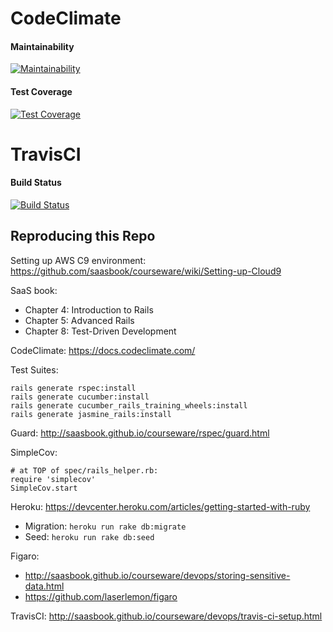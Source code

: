 # CodeClimate

#### Maintainability

[![Maintainability](https://api.codeclimate.com/v1/badges/fb770edaa0006818fe68/maintainability)](https://codeclimate.com/github/zhaohanson1/rails_deploy_demo/maintainability)

#### Test Coverage

[![Test Coverage](https://api.codeclimate.com/v1/badges/fb770edaa0006818fe68/test_coverage)](https://codeclimate.com/github/zhaohanson1/rails_deploy_demo/test_coverage)

# TravisCI

#### Build Status
[![Build Status](https://travis-ci.com/zhaohanson1/rails_deploy_demo.svg?branch=master)](https://travis-ci.com/zhaohanson1/rails_deploy_demo)


## Reproducing this Repo

Setting up AWS C9 environment: https://github.com/saasbook/courseware/wiki/Setting-up-Cloud9

SaaS book: 
  * Chapter 4: Introduction to Rails
  * Chapter 5: Advanced Rails
  * Chapter 8: Test-Driven Development

CodeClimate: https://docs.codeclimate.com/

Test Suites: 
```
rails generate rspec:install
rails generate cucumber:install
rails generate cucumber_rails_training_wheels:install
rails generate jasmine_rails:install
```

Guard: http://saasbook.github.io/courseware/rspec/guard.html

SimpleCov:
```
# at TOP of spec/rails_helper.rb:
require 'simplecov'
SimpleCov.start
```

Heroku: https://devcenter.heroku.com/articles/getting-started-with-ruby
* Migration: ```heroku run rake db:migrate```
* Seed: ```heroku run rake db:seed```

Figaro: 
* http://saasbook.github.io/courseware/devops/storing-sensitive-data.html
* https://github.com/laserlemon/figaro

TravisCI: http://saasbook.github.io/courseware/devops/travis-ci-setup.html
